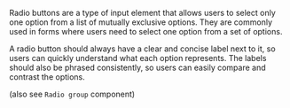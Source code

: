Radio buttons are a type of input element that allows users to select only one option from a list of mutually exclusive options. They are commonly used in forms where users need to select one option from a set of options. 

A radio button should always have a clear and concise label next to it, so users can quickly understand what each option represents. The labels should also be phrased consistently, so users can easily compare and contrast the options.

(also see `Radio group` component)